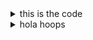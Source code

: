 <details>
<summary>this is the code </summary>


    +hello there
        +nested things
    +hi there

```
package core.java.strings;

public class IndexofChar19 {        
public static void main(String[] args) {
String sampleString = "The quick brown fox jumps over the lazy dog.";

            String alphabet = "abcdefghijklmnopqrstuvwxyz";
            alphabet = alphabet.toLowerCase();

            sampleString = sampleString.toLowerCase();

            for (char letter : alphabet.toCharArray()) {
                int index = sampleString.indexOf(letter);
                System.out.print(index != -1 ? index + " " : "   ");
            }
//            System.out.println("\n"+(alphabet.toCharArray()).toString());


            System.out.println();
        }}
"
this is the output

"36 10 7 40 2 16 42 1 6 20 8 35 22 14 12 23 4 11 24 0 5 27 13 18 38 37
[C@448139f0"
how come 36 the first index?
is it the char value or what?<detail>this is the code

"
package core.java.strings;

public class IndexofChar19 {        
public static void main(String[] args) {
String sampleString = "The quick brown fox jumps over the lazy dog.";

            String alphabet = "abcdefghijklmnopqrstuvwxyz";
            alphabet = alphabet.toLowerCase();

            sampleString = sampleString.toLowerCase();

            for (char letter : alphabet.toCharArray()) {
                int index = sampleString.indexOf(letter);
                System.out.print(index != -1 ? index + " " : "   ");
            }
//            System.out.println("\n"+(alphabet.toCharArray()).toString());


            System.out.println();
        }}
```

this is the output

"36 10 7 40 2 16 42 1 6 20 8 35 22 14 12 23 4 11 24 0 5 27 13 18 38 37
[C@448139f0"
how come 36 the first index?
is it the char value or what?



</details> 

<details>

<summary>hola hoops</summary>


    thanks
        +down the line
    +howling
</details>
